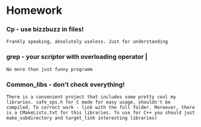 # Homework #
### Cp - use bizzbuzz in files! ###
	Frankly speaking, absolutely useless. Just for understanding
### grep - your scriptor with overloading operator | ###
	No more than just funny programm
### Common_libs - don't check everything! ###
	There is a convenient project that includes some pretty cool my libraries. safe_ops.h for C made for easy usage, shouldn't be compiled. To correct work - link with the full folder. Moreover, there is a CMakeLists.txt for this libraries. To use for C++ you should just make_subdirectory and target_link interesting libraries)

